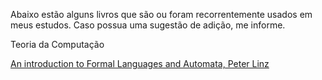Abaixo estão alguns livros que são ou foram recorrentemente usados em meus estudos. Caso possua uma sugestão de adição, me informe.

Teoria da Computação 

[An introduction to Formal Languages and Automata, Peter Linz](https://www.google.com/url?sa=t&source=web&rct=j&opi=89978449&url=https://fall14cs.files.wordpress.com/2017/04/an-introduction-to-formal-languages-and-automata-5th-edition-2011.pdf&ved=2ahUKEwj8_7X6tcaGAxWmrZUCHZPyG2gQFnoECBYQAQ&usg=AOvVaw3FjJH0cBd7AsWBcpgeftNT)